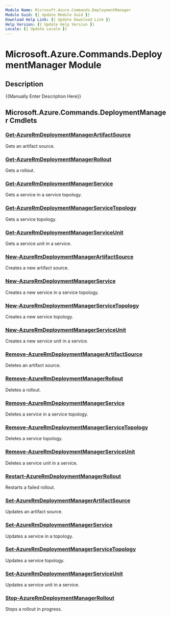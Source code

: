 ```yaml
---
Module Name: Microsoft.Azure.Commands.DeploymentManager
Module Guid: {{ Update Module Guid }}
Download Help Link: {{ Update Download Link }}
Help Version: {{ Update Help Version }}
Locale: {{ Update Locale }}
---
```


# Microsoft.Azure.Commands.DeploymentManager Module
## Description
{{Manually Enter Description Here}}

## Microsoft.Azure.Commands.DeploymentManager Cmdlets
### [Get-AzureRmDeploymentManagerArtifactSource](Get-AzureRmDeploymentManagerArtifactSource.md)
Gets an artifact source.

### [Get-AzureRmDeploymentManagerRollout](Get-AzureRmDeploymentManagerRollout.md)
Gets a rollout.

### [Get-AzureRmDeploymentManagerService](Get-AzureRmDeploymentManagerService.md)
Gets a service in a service topology.

### [Get-AzureRmDeploymentManagerServiceTopology](Get-AzureRmDeploymentManagerServiceTopology.md)
Gets a service topology.

### [Get-AzureRmDeploymentManagerServiceUnit](Get-AzureRmDeploymentManagerServiceUnit.md)
Gets a service unit in a service.

### [New-AzureRmDeploymentManagerArtifactSource](New-AzureRmDeploymentManagerArtifactSource.md)
Creates a new artifact source.

### [New-AzureRmDeploymentManagerService](New-AzureRmDeploymentManagerService.md)
Creates a new service in a service topology.

### [New-AzureRmDeploymentManagerServiceTopology](New-AzureRmDeploymentManagerServiceTopology.md)
Creates a new service topology.

### [New-AzureRmDeploymentManagerServiceUnit](New-AzureRmDeploymentManagerServiceUnit.md)
Creates a new service unit in a service.

### [Remove-AzureRmDeploymentManagerArtifactSource](Remove-AzureRmDeploymentManagerArtifactSource.md)
Deletes an artifact source.

### [Remove-AzureRmDeploymentManagerRollout](Remove-AzureRmDeploymentManagerRollout.md)
Deletes a rollout.

### [Remove-AzureRmDeploymentManagerService](Remove-AzureRmDeploymentManagerService.md)
Deletes a service in a service topology.

### [Remove-AzureRmDeploymentManagerServiceTopology](Remove-AzureRmDeploymentManagerServiceTopology.md)
Deletes a service topology.

### [Remove-AzureRmDeploymentManagerServiceUnit](Remove-AzureRmDeploymentManagerServiceUnit.md)
Deletes a service unit in a service.

### [Restart-AzureRmDeploymentManagerRollout](Restart-AzureRmDeploymentManagerRollout.md)
Restarts a failed rollout.

### [Set-AzureRmDeploymentManagerArtifactSource](Set-AzureRmDeploymentManagerArtifactSource.md)
Updates an artifact source.

### [Set-AzureRmDeploymentManagerService](Set-AzureRmDeploymentManagerService.md)
Updates a service in a topology.

### [Set-AzureRmDeploymentManagerServiceTopology](Set-AzureRmDeploymentManagerServiceTopology.md)
Updates a service topology.

### [Set-AzureRmDeploymentManagerServiceUnit](Set-AzureRmDeploymentManagerServiceUnit.md)
Updates a service unit in a service.

### [Stop-AzureRmDeploymentManagerRollout](Stop-AzureRmDeploymentManagerRollout.md)
Stops a rollout in progress.
